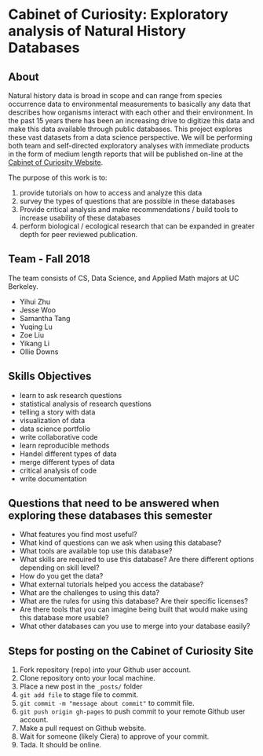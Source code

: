 # Cabinet of Curiosity: Exploratory analysis of Natural History Databases

## About

Natural history data is broad in scope and can range from species occurrence data to environmental measurements to basically any data that describes how organisms interact with each other and their environment.  In the past 15 years there has been an increasing drive to digitize this data and make this data available through public databases.  This project explores these vast datasets from a data science perspective. We will be performing both team and self-directed exploratory analyses with immediate products in the form of medium length reports that will be published on-line at the [Cabinet of Curiosity Website](https://github.com/cabinetofcuriosity/cabinetofcuriosity_site).  

The purpose of this work is to:

1. provide tutorials on how to access and analyze this data 
2. survey the types of questions that are possible in these databases 
3. Provide critical analysis and make recommendations / build tools to increase usability of these databases 
4. perform biological / ecological research that can be expanded in greater depth for peer reviewed publication.  

## Team - Fall 2018

The team consists of CS, Data Science, and Applied Math majors at UC Berkeley. 

- Yihui Zhu
- Jesse Woo
- Samantha Tang
- Yuqing Lu
- Zoe Liu
- Yikang Li
- Ollie Downs

## Skills Objectives 

- learn to ask research questions
- statistical analysis of research questions
- telling a story with data
- visualization of data
- data science portfolio
- write collaborative code
- learn reproducible methods
- Handel different types of data
- merge different types of data
- critical analysis of code
- write documentation

## Questions that need to be answered when exploring these databases this semester

- What features you find most useful?
- What kind of questions can we ask when using this database?
- What tools are available top use this database?
- What skills are required to use this database? Are there different options depending on skill level?
- How do you get the data?
- What external tutorials helped you access the database?
- What are the challenges to using this data?
- What are the rules for using this database? Are their specific licenses?
- Are there tools that you can imagine being built that would make using this database more usable?
- What other databases can you use to merge into your database easily?

## Steps for posting on the Cabinet of Curiosity Site

1. Fork repository (repo) into your Github user account.
2. Clone repository onto your local machine. 
3. Place a new post in the `_posts/` folder
4. `git add file` to stage file to commit.
5. `git commit -m "message about commit"` to commit file.
6. `git push origin gh-pages` to push commit to your remote Github user account.
7. Make a pull request on Github website.
8. Wait for someone (likely Ciera) to approve of your commit. 
9. Tada.  It should be online.
